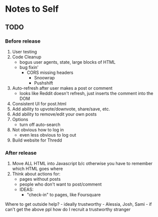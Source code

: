 # Notes to Self
## TODO
### Before release
1. User testing
1. Code Cleanup
    - bogus user agents, state, large blocks of HTML
    - bug fixin'
        - CORS missing headers
            - Snoowrap
            - Pushshift
1. Auto-refresh after user makes a post or comment
    - looks like Reddit doesn't refresh, just inserts the comment into the DOM
1. Consistent UI for post.html
1. Add ability to upvote/downvote, share/save, etc.
1. Add ability to remove/edit your own posts
1. Options
    - turn off auto-search
1. Not obvious how to log in
    - even less obvious to log out
1. Build website for Thredd
### After release
1. Move ALL HTML into Javascript b/c otherwise you have to remember which HTML goes where
1. Think about actions for:
    - pages without posts
    - people who don't want to post/comment
    - IDEAS:
        - "check-in" to pages, like Foursquare

Where to get outside help?
    - ideally trustworthy
        - Alessia, Josh, Sami
    - if can't get the above ppl how do I recruit a trustworthy stranger